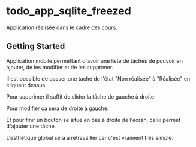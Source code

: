 # todo_app_sqlite_freezed

Application réalisée dans le cadre des cours.

## Getting Started

Application mobile permettant d'avoir une liste de tâches de pouvoir en ajouter, de les modifier et de les supprimer.

Il est possible de passer une tache de l'état "Non réalisée" à "Réalisée" en cliquant dessus.

Pour supprimer il suffit de slider la tâche de gauche à droite.

Pour modifier ça sera de droite à gauche.

Et pour finir un bouton se situe en bas à droite de l'écran, celui permet d'ajouter une tâche.

L'esthétique global sera à retravailler car c'est vraiment très simple.
